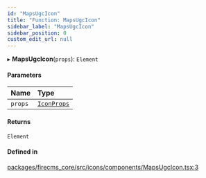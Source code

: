 ```yaml
---
id: "MapsUgcIcon"
title: "Function: MapsUgcIcon"
sidebar_label: "MapsUgcIcon"
sidebar_position: 0
custom_edit_url: null
---
```


▸ **MapsUgcIcon**(`props`): `Element`

#### Parameters

| Name | Type |
| :------ | :------ |
| `props` | [`IconProps`](../types/IconProps.md) |

#### Returns

`Element`

#### Defined in

[packages/firecms_core/src/icons/components/MapsUgcIcon.tsx:3](https://github.com/FireCMSco/firecms/blob/d45f3739/packages/firecms_core/src/icons/components/MapsUgcIcon.tsx#L3)
